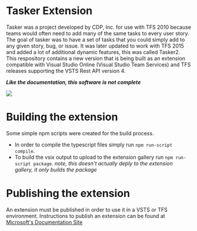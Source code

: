 # Tasker Extension
Tasker was a project developed by CDP, Inc. for use with TFS 2010 because teams would often need to add many of the same tasks to every user story.  The goal of tasker was to have a set of tasks that you could simply add to any given story, bug, or issue.  It was later updated to work with TFS 2015 and added a lot of additional dynamic features, this was called Tasker2. This respository contains a new version that is being built as an extension compatible with Visual Studio Online (Visual Studio Team Services) and TFS releases supporting the VSTS Rest API version 4.

***Like the documentation, this software is not complete*** 

[<img src="https://cdpinc.visualstudio.com/_apis/public/build/definitions/b60ff22e-6fe0-469e-b948-1a18c5a2ae5d/3/badge"/>](https://cdpinc.visualstudio.com/WUMEI/_build/index?definitionId=5)

# Building the extension
Some simple npm scripts were created for the build process.  
* In order to compile the typescript files simply run `npm run-script compile`.
* To build the vsix output to upload to the extension gallery run `npm run-script package`. *note, this doesn't actually deply to the extension gallery, it only builds the package*

# Publishing the extension
An extension must be published in order to use it in a VSTS or TFS environment.  Instructions to publish an extension can be found at [Microsoft's Documentation Site](https://docs.microsoft.com/en-us/vsts/extend/publish/overview)
